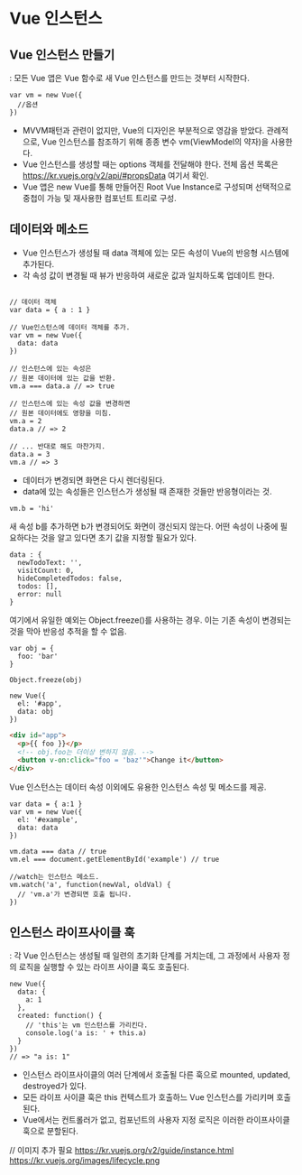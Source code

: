 # Vue 인스턴스 

## Vue 인스턴스 만들기
: 모든 Vue 앱은 Vue 함수로 새 Vue 인스턴스를 만드는 것부터 시작한다.

``` JS
var vm = new Vue({
  //옵션
})
```

- MVVM패턴과 관련이 없지만, Vue의 디자인은 부분적으로 영감을 받았다. 관례적으로, Vue 인스턴스를 참조하기 위해 종종 변수 vm(ViewModel의 약자)을 사용한다.
- Vue 인스턴스를 생성할 때는 options 객체를 전달해야 한다. 전체 옵션 목록은 https://kr.vuejs.org/v2/api/#propsData 여기서 확인.
- Vue 앱은 new Vue를 통해 만들어진 Root Vue Instance로 구성되며 선택적으로 중첩이 가능 및 재사용한 컴포넌트 트리로 구성.

## 데이터와 메소드
- Vue 인스턴스가 생성될 때 data 객체에 있는 모든 속성이 Vue의 반응형 시스템에 추가된다. 
- 각 속성 값이 변경될 때 뷰가 반응하여 새로운 값과 일치하도록 업데이트 한다.

``` JS

// 데이터 객체 
var data = { a : 1 }

// Vue인스턴스에 데이터 객체를 추가.
var vm = new Vue({
  data: data
})

// 인스턴스에 있는 속성은 
// 원본 데이터에 있는 값을 반환.
vm.a === data.a // => true

// 인스턴스에 있는 속성 값을 변경하면
// 원본 데이터에도 영향을 미침.
vm.a = 2
data.a // => 2

// ... 반대로 해도 마찬가지.
data.a = 3
vm.a // => 3
```
- 데이터가 변경되면 화면은 다시 렌더링된다.
- data에 있는 속성들은 인스턴스가 생성될 때 존재한 것들만 반응형이라는 것.

``` JS
vm.b = 'hi'
```
새 속성 b를 추가하면 b가 변경되어도 화면이 갱신되지 않는다. 어떤 속성이 나중에 필요하다는 것을 알고 있다면 초기 값을 지정할 필요가 있다.

``` JS
data : {
  newTodoText: '',
  visitCount: 0,
  hideCompletedTodos: false,
  todos: [],
  error: null
}
```

여기에서 유일한 예외는 Object.freeze()를 사용하는 경우. 이는 기존 속성이 변경되는 것을 막아 반응성 추적을 할 수 없음.

``` JS
var obj = {
  foo: 'bar'
}

Object.freeze(obj)

new Vue({
  el: '#app',
  data: obj
})
``` 

``` HTML
<div id="app">
  <p>{{ foo }}</p>
  <!-- obj.foo는 더이상 변하지 않음. -->
  <button v-on:click="foo = 'baz'">Change it</button>
</div>
```

Vue 인스턴스는 데이터 속성 이외에도 유용한 인스턴스 속성 및 메소드를 제공. 

``` JS
var data = { a:1 }
var vm = new Vue({
  el: '#example',
  data: data
})

vm.data === data // true
vm.el === document.getElementById('example') // true

//watch는 인스턴스 메소드.
vm.watch('a', function(newVal, oldVal) {
  // 'vm.a'가 변경되면 호출 됩니다.
})
```

## 인스턴스 라이프사이클 훅
: 각 Vue 인스턴스는 생성될 때 일련의 초기화 단계를 거치는데, 그 과정에서 사용자 정의 로직을 실행할 수 있는 라이프 사이클 훅도 호출된다.

``` JS
new Vue({
  data: {
    a: 1
  },
  created: function() {
    // 'this'는 vm 인스턴스를 가리킨다.
    console.log('a is: ' + this.a)
  }
})
// => "a is: 1"
```
- 인스턴스 라이프사이클의 여러 단계에서 호출될 다른 훅으로 mounted, updated, destroyed가 있다. 
- 모든 라이프 사이클 훅은 this 컨텍스트가 호출하느 Vue 인스턴스를 가리키며 호출된다.
- Vue에서는 컨트롤러가 없고, 컴포넌트의 사용자 지정 로직은 이러한 라이프사이클 훅으로 분할된다.

// 이미지 추가 필요
https://kr.vuejs.org/v2/guide/instance.html
https://kr.vuejs.org/images/lifecycle.png
